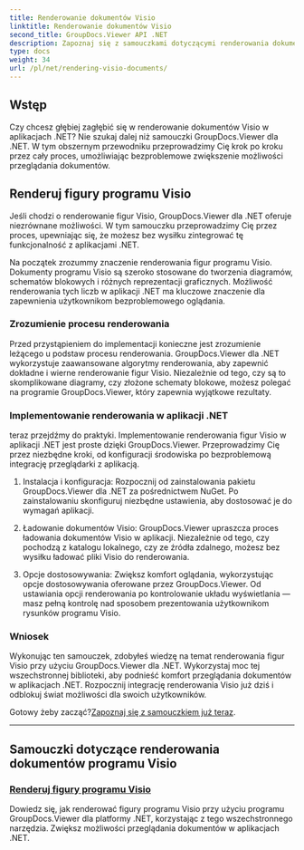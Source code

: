 ```yaml
---
title: Renderowanie dokumentów Visio
linktitle: Renderowanie dokumentów Visio
second_title: GroupDocs.Viewer API .NET
description: Zapoznaj się z samouczkami dotyczącymi renderowania dokumentów programu Visio za pomocą programu GroupDocs.Viewer dla platformy .NET. Dowiedz się, jak bez wysiłku zwiększyć możliwości przeglądania dokumentów w aplikacjach .NET.
type: docs
weight: 34
url: /pl/net/rendering-visio-documents/
---
```

## Wstęp

Czy chcesz głębiej zagłębić się w renderowanie dokumentów Visio w aplikacjach .NET? Nie szukaj dalej niż samouczki GroupDocs.Viewer dla .NET. W tym obszernym przewodniku przeprowadzimy Cię krok po kroku przez cały proces, umożliwiając bezproblemowe zwiększenie możliwości przeglądania dokumentów.

## Renderuj figury programu Visio

Jeśli chodzi o renderowanie figur Visio, GroupDocs.Viewer dla .NET oferuje niezrównane możliwości. W tym samouczku przeprowadzimy Cię przez proces, upewniając się, że możesz bez wysiłku zintegrować tę funkcjonalność z aplikacjami .NET.

Na początek zrozummy znaczenie renderowania figur programu Visio. Dokumenty programu Visio są szeroko stosowane do tworzenia diagramów, schematów blokowych i różnych reprezentacji graficznych. Możliwość renderowania tych liczb w aplikacji .NET ma kluczowe znaczenie dla zapewnienia użytkownikom bezproblemowego oglądania.

### Zrozumienie procesu renderowania

Przed przystąpieniem do implementacji konieczne jest zrozumienie leżącego u podstaw procesu renderowania. GroupDocs.Viewer dla .NET wykorzystuje zaawansowane algorytmy renderowania, aby zapewnić dokładne i wierne renderowanie figur Visio. Niezależnie od tego, czy są to skomplikowane diagramy, czy złożone schematy blokowe, możesz polegać na programie GroupDocs.Viewer, który zapewnia wyjątkowe rezultaty.

### Implementowanie renderowania w aplikacji .NET

teraz przejdźmy do praktyki. Implementowanie renderowania figur Visio w aplikacji .NET jest proste dzięki GroupDocs.Viewer. Przeprowadzimy Cię przez niezbędne kroki, od konfiguracji środowiska po bezproblemową integrację przeglądarki z aplikacją.

1. Instalacja i konfiguracja: Rozpocznij od zainstalowania pakietu GroupDocs.Viewer dla .NET za pośrednictwem NuGet. Po zainstalowaniu skonfiguruj niezbędne ustawienia, aby dostosować je do wymagań aplikacji.

2. Ładowanie dokumentów Visio: GroupDocs.Viewer upraszcza proces ładowania dokumentów Visio w aplikacji. Niezależnie od tego, czy pochodzą z katalogu lokalnego, czy ze źródła zdalnego, możesz bez wysiłku ładować pliki Visio do renderowania.

3. Opcje dostosowywania: Zwiększ komfort oglądania, wykorzystując opcje dostosowywania oferowane przez GroupDocs.Viewer. Od ustawiania opcji renderowania po kontrolowanie układu wyświetlania — masz pełną kontrolę nad sposobem prezentowania użytkownikom rysunków programu Visio.

### Wniosek

Wykonując ten samouczek, zdobyłeś wiedzę na temat renderowania figur Visio przy użyciu GroupDocs.Viewer dla .NET. Wykorzystaj moc tej wszechstronnej biblioteki, aby podnieść komfort przeglądania dokumentów w aplikacjach .NET. Rozpocznij integrację renderowania Visio już dziś i odblokuj świat możliwości dla swoich użytkowników.

 Gotowy żeby zacząć?[Zapoznaj się z samouczkiem już teraz](./render-visio-figures/).

---

## Samouczki dotyczące renderowania dokumentów programu Visio
### [Renderuj figury programu Visio](./render-visio-figures/)
Dowiedz się, jak renderować figury programu Visio przy użyciu programu GroupDocs.Viewer dla platformy .NET, korzystając z tego wszechstronnego narzędzia. Zwiększ możliwości przeglądania dokumentów w aplikacjach .NET.